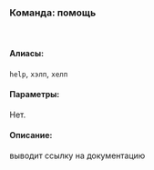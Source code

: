 ### **Команда: помощь**
<br>

#### **Алиасы**:
`help`, `хэлп`, `хелп`


#### **Параметры**:
Нет.


#### **Описание**:
выводит ссылку на документацию
